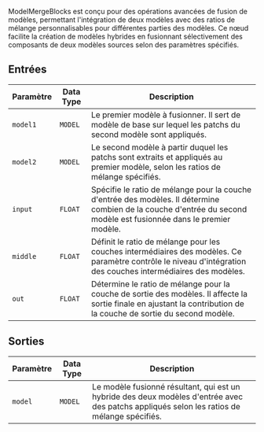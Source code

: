 
ModelMergeBlocks est conçu pour des opérations avancées de fusion de modèles, permettant l'intégration de deux modèles avec des ratios de mélange personnalisables pour différentes parties des modèles. Ce nœud facilite la création de modèles hybrides en fusionnant sélectivement des composants de deux modèles sources selon des paramètres spécifiés.

## Entrées

| Paramètre | Data Type | Description |
|-----------|-------------|-------------|
| `model1`  | `MODEL`     | Le premier modèle à fusionner. Il sert de modèle de base sur lequel les patchs du second modèle sont appliqués. |
| `model2`  | `MODEL`     | Le second modèle à partir duquel les patchs sont extraits et appliqués au premier modèle, selon les ratios de mélange spécifiés. |
| `input`   | `FLOAT`     | Spécifie le ratio de mélange pour la couche d'entrée des modèles. Il détermine combien de la couche d'entrée du second modèle est fusionnée dans le premier modèle. |
| `middle`  | `FLOAT`     | Définit le ratio de mélange pour les couches intermédiaires des modèles. Ce paramètre contrôle le niveau d'intégration des couches intermédiaires des modèles. |
| `out`     | `FLOAT`     | Détermine le ratio de mélange pour la couche de sortie des modèles. Il affecte la sortie finale en ajustant la contribution de la couche de sortie du second modèle. |

## Sorties

| Paramètre | Data Type | Description |
|-----------|-------------|-------------|
| `model`   | `MODEL`     | Le modèle fusionné résultant, qui est un hybride des deux modèles d'entrée avec des patchs appliqués selon les ratios de mélange spécifiés. |
